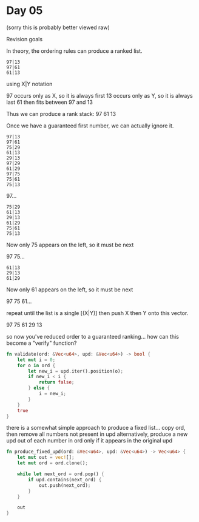 # Day 05

(sorry this is probably better viewed raw)

Revision goals

In theory, the ordering rules can produce a ranked list.

```
97|13
97|61
61|13
```

using X|Y notation

97 occurs only as X, so it is always first
13 occurs only as Y, so it is always last
61 then fits between 97 and 13

Thus we can produce a rank stack:
97 61 13

Once we have a guaranteed first number, we can actually ignore it.

```
97|13
97|61
75|29
61|13
29|13
97|29
61|29
97|75
75|61
75|13
```

97...


```
75|29
61|13
29|13
61|29
75|61
75|13
```

Now only 75 appears on the left, so it must be next

97 75...

```
61|13
29|13
61|29
```

Now only 61 appears on the left, so it must be next

97 75 61...

repeat until the list is a single [(X|Y)] then push X then Y onto this vector.

97 75 61 29 13

so now you've reduced order to a guaranteed ranking...
how can this become a "verify" function?

```rust
fn validate(ord: &Vec<u64>, upd: &Vec<u64>) -> bool {
    let mut i = 0;
    for o in ord {
        let new_i = upd.iter().position(o);
        if new_i < i {
            return false;
        } else {
            i = new_i;
        }
    }
    true
}
```

there is a somewhat simple approach to produce a fixed list...
copy ord, then remove all numbers not present in upd
alternatively, produce a new upd out of each number in ord only if it appears in the original upd

```rust
fn produce_fixed_upd(ord: &Vec<u64>, upd: &Vec<u64>) -> Vec<u64> {
    let mut out = vec![];
    let mut ord = ord.clone();

    while let next_ord = ord.pop() {
        if upd.contains(next_ord) {
            out.push(next_ord);
        }
    }

    out
}
```
